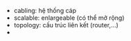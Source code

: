 - cabling: hệ thống cáp
- scalable: enlargeable (có thể mở rộng)
- topology: cấu trúc liên kết (router,...) 
- 